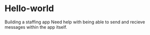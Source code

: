 # Hello-world
Building a staffing app 
Need help with being able to send and recieve messages within the app itself.
